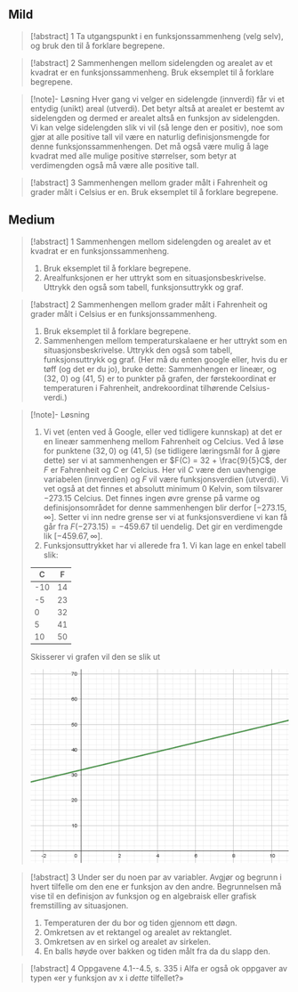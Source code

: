 

## Mild



> [!abstract] 1
> Ta utgangspunkt i en funksjonssammenheng (velg selv), og bruk den til å forklare begrepene.


> [!abstract]  2
> Sammenhengen mellom sidelengden og arealet av et kvadrat er en funksjonssammenheng. Bruk eksemplet til å forklare begrepene.

> [!note]- Løsning 
> Hver gang vi velger en sidelengde (innverdi) får vi et entydig (unikt) areal (utverdi). Det betyr altså at arealet er bestemt av sidelengden og dermed er arealet altså en funksjon av sidelengden. Vi kan velge sidelengden slik vi vil (så lenge den er positiv), noe som gjør at alle positive tall vil være en naturlig definisjonsmengde for denne funksjonssammenhengen. Det må også være mulig å lage kvadrat med alle mulige positive størrelser, som betyr at verdimengden også må være alle positive tall. 

 
 > [!abstract] 3
 > Sammenhengen mellom grader målt i Fahrenheit og grader målt i Celsius er en. Bruk eksemplet til å forklare begrepene.


## Medium



> [!abstract] 1
> Sammenhengen mellom sidelengden og arealet av et kvadrat er en funksjonssammenheng.<br>
> 1. Bruk eksemplet til å forklare begrepene.<br>
> 2. Arealfunksjonen er her uttrykt som en situasjonsbeskrivelse.<br> Uttrykk den også som tabell, funksjonsuttrykk og graf.



> [!abstract] 2
> Sammenhengen mellom grader målt i Fahrenheit og grader målt i Celsius er en funksjonssammenheng.<br>
> 1. Bruk eksemplet til å forklare begrepene.<br>
> 2. Sammenhengen mellom temperaturskalaene er her uttrykt som en situasjonsbeskrivelse. Uttrykk den også som tabell, funksjonsuttrykk og graf.
> (Her må du enten google eller, hvis du er tøff (og det er du jo),
> bruke dette: Sammenhengen er lineær, og $(32,\ 0)$ og $(41,\ 5)$ er to
> punkter på grafen, der førstekoordinat er temperaturen i Fahrenheit,
> andrekoordinat tilhørende Celsius-verdi.)

> [!note]- Løsning 
> 1. Vi vet (enten ved å Google, eller ved tidligere kunnskap) at det er en lineær sammenheng mellom Fahrenheit og Celcius. Ved å løse for punktene $(32,0)$ og $(41, 5)$ (se tidligere læringsmål for å gjøre dette) ser vi at sammenhengen er $F(C) = 32 + \frac{9}{5}C$, der $F$ er Fahrenheit og $C$ er Celcius. Her vil $C$ være den uavhengige variabelen (innverdien) og $F$ vil være funksjonsverdien (utverdi). Vi vet også at det finnes et absolutt minimum $0$ Kelvin, som tilsvarer $-273.15$ Celcius. Det finnes ingen øvre grense på varme og definisjonsområdet for denne sammenhengen blir derfor $[-273.15, \infty]$. Setter vi inn nedre grense ser vi at funksjonsverdiene vi kan få går fra $F(-273.15) = -459.67$ til uendelig. Det gir en verdimengde lik $[-459.67, \infty]$.<br>
> 2.  Funksjonsuttrykket har vi allerede fra 1. Vi kan lage en enkel tabell slik:
> 
>
> | C   | F   |
> | --- | --- |
> | -10 | 14  |
> | -5  | 23  |
> | 0   | 32  |
> | 5   | 41  |
> | 10  | 50  |
> 
> Skisserer vi grafen vil den se slik ut
> 
> ![](https://raw.githubusercontent.com/Andremartiny/MA-173/main/img/2023-03-27-12-33-04.png)





> [!abstract] 3
> Under ser du noen par av variabler. Avgjør og begrunn i hvert tilfelle om den ene er funksjon av den andre. Begrunnelsen må vise til en definisjon av funksjon og en algebraisk eller grafisk fremstilling av situasjonen.<br>
> 1. Temperaturen der du bor og tiden gjennom ett døgn.<br>
> 2. Omkretsen av et rektangel og arealet av rektanglet.<br>
> 3. Omkretsen av en sirkel og arealet av sirkelen.<br>
> 4. En balls høyde over bakken og tiden målt fra da du slapp den.


> [!abstract] 4
> Oppgavene 4.1--4.5, s. 335 i Alfa er også ok oppgaver av typen «er y funksjon av x i *dette* tilfellet?»
